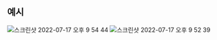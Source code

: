 ## 예시

![스크린샷 2022-07-17 오후 9 54 44](https://user-images.githubusercontent.com/66583879/179399317-37d5fcaf-3bda-4b89-a08f-0c34c2f78e39.png)
![스크린샷 2022-07-17 오후 9 52 39](https://user-images.githubusercontent.com/66583879/179399243-e4ed1aa2-7f7f-4a9f-b731-b1d457844ae5.png)